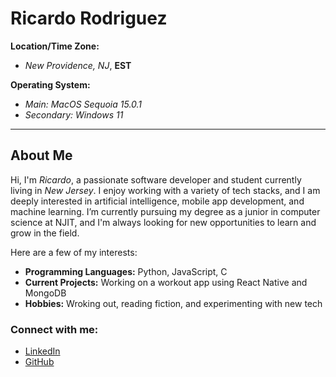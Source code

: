 # **Ricardo Rodriguez**

**Location/Time Zone:**  
- *New Providence, NJ*, **EST**

**Operating System:**  
- *Main: MacOS Sequoia 15.0.1*
- *Secondary: Windows 11*

---

## **About Me**  
Hi, I'm *Ricardo*, a passionate software developer and student currently living in *New Jersey*. 
I enjoy working with a variety of tech stacks, and I am deeply interested in artificial intelligence, mobile app development, and machine learning. I’m currently pursuing my degree as a junior in computer science at NJIT, and I'm always looking for new opportunities to learn and grow in the field.

Here are a few of my interests:
- **Programming Languages:** Python, JavaScript, C
- **Current Projects:** Working on a workout app using React Native and MongoDB
- **Hobbies:** Wroking out, reading fiction, and experimenting with new tech

### Connect with me:
- [LinkedIn](https://www.linkedin.com/in/ricardrodz/)  
- [GitHub](https://github.com/RicaRodz)



